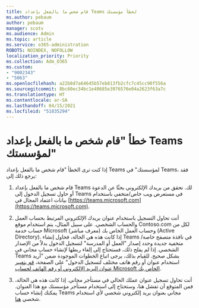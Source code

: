 ```yaml
---
title: قام شخص ما بالفعل بإعداد Teams لخطأ مؤسستك
ms.author: pebaum
author: pebaum
manager: scotv
ms.audience: Admin
ms.topic: article
ms.service: o365-administration
ROBOTS: NOINDEX, NOFOLLOW
localization_priority: Priority
ms.collection: Adm_O365
ms.custom:
- "9002343"
- "5063"
ms.openlocfilehash: a22b8d7a64645b57eb813fb2cfc7c45cc90f556a
ms.sourcegitcommit: 8bc60ec34bc1e40685e3976576e04a2623f63a7c
ms.translationtype: HT
ms.contentlocale: ar-SA
ms.lasthandoff: 04/15/2021
ms.locfileid: "51835294"
---
```

# <a name="someone-has-already-set-up-teams-for-your-organization-error"></a>خطأ "قام شخص ما بالفعل بإعداد Teams لمؤسستك"

إذا كنت ترى الخطأ "قام شخص ما بالفعل بإعداد Teams لمؤسستك" في Teams، فقد يرجع ذلك إلى:

1. قام شخص ما بالفعل بإعداد Teams لك. تحقق من بريدك الإلكتروني بحثًا عن الدعوة أو حاول تسجيل الدخول إلى Teams في مستعرض ويب خاص/متخفي باستخدام بيانات اعتماد المجال في [https://teams.microsoft.com](https://teams.microsoft.com).

2. أنت تحاول التسجيل باستخدام عنوان بريدك الإلكتروني المرتبط بحساب العمل والحساب الشخصي. على سبيل المثال، يتم استخدام موقع Contoso.com لكل من حساب خدمة Microsoft (معرف مباشر) وحساب العمل الخاص بك (Active Directory). إذا كانت هذه هي الحالة، فحاول إنشاء Teams في نافذة متصفح خاصة/متخفية جديدة وحدد إصدار "العمل أو المدرسة" لتسجيل الدخول بدلاً من الإصدار الشخصي. إذا لم يفلح ذلك، فستحتاج إلى إلغاء ربطها لإنشاء حساب مجاني في Teams بشكل صحيح. للقيام بذلك، يرجى اتباع الخطوات الموجودة ضمن "أريد استخدام عنوان أو رقم هاتف مختلف لتسجيل الدخول" على الصفحة، [قم بتغيير عنوان البريد الإلكتروني أو رقم الهاتف لحساب Microsoft الخاص بك](https://support.microsoft.com/help/12407).

3. أنت تحاول تسجيل عنوان عملك الحالي في مستأجر مجاني. إذا كانت هذه هي الحالة، فمن المتوقع أن تفشل هنا، وستحتاج إلى استخدام مستأجر مؤسستك مع هذا العنوان. يمكنك إنشاء حساب Teams مجاني بعنوان بريد إلكتروني شخصي لأي استخدام شخصي [هنا](https://products.office.com/microsoft-teams/group-chat-software).

